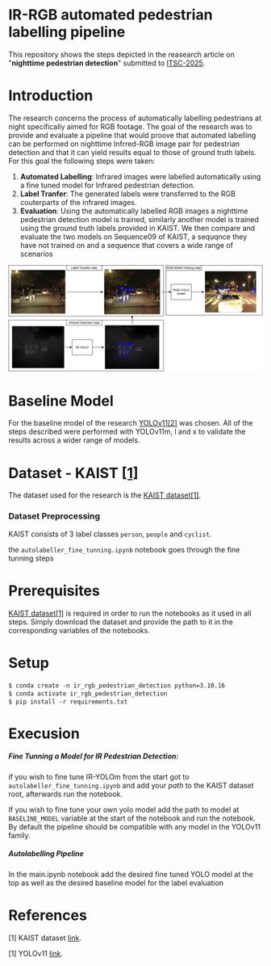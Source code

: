 # IR-RGB automated pedestrian labelling pipeline

This repository shows the steps depicted in the reasearch article on "**nighttime pedestrian detection**" submitted to [ITSC-2025](https://ieee-itsc.org/2025/).

# Introduction

The research concerns the process of automatically labelling pedestrians at night specifically aimed for RGB footage. The goal of the research was to provide and evaluate a pipeline that would proove that automated labelling can be performed on nighttime Infrred-RGB image pair for pedestrian detection and that it can yield results equal to those of ground truth labels. For this goal the following steps were taken:

1) **Automated Labelling**: Infrared images were labelled automatically using a fine tuned model for Infrared pedestrian detection.
2) **Label Tranfer**: The generated labels were transferred to the RGB couterparts of the infrared images.
3) **Evaluation**: Using the automatically labelled RGB images a nighttime pedestrian detection model is trained, similarly another model is trained using the ground truth labels provided in KAIST. We then compare and evaluate the two models on Sequence09 of KAIST, a sequqnce they have not trained on and a sequence that covers a wide range of scenarios 

<img src="./readme_resources/thesis_architecture.drawio.png" />



# Baseline Model

For the baseline model of the research [YOLOv11](https://docs.ultralytics.com/models/yolo11/#key-features)[[2]](#2) was chosen. 
All of the steps described were performed with YOLOv11m, l and x to validate the results across a wider range of models.


# Dataset - KAIST [[1]](#1)

The dataset used for the research is the [KAIST dataset](https://soonminhwang.github.io/rgbt-ped-detection/)[[1]](#1). 


### Dataset Preprocessing

KAIST consists of 3 label classes `person`, `people` and `cyclist`. 

the `autolabeller_fine_tunning.ipynb` notebook goes through the fine tunning steps

# Prerequisites

[KAIST dataset](https://soonminhwang.github.io/rgbt-ped-detection/)[[1]](#1) is required in order to run the notebooks as it used in all steps. Simply download the dataset and provide the path to it in the corresponding variables of the notebooks.

# Setup 


    $ conda create -n ir_rgb_pedestrian_detection python=3.10.16
    $ conda activate ir_rgb_pedestrian_detection
    $ pip install -r requirements.txt


# Execusion

##### Fine Tunning a Model for IR Pedestrian Detection:

if you wish to fine tune IR-YOLOm from the start got to `autolabeller_fine_tunning.ipynb` and add your _path_ to the KAIST dataset root, afterwards run the notebook.

If you wish to fine tune your own yolo model add the path to model at `BASELINE_MODEL` variable at the start of the notebook and run the notebook. By default the pipeline should be compatible with any model in the YOLOv11 family.

##### Autolabelling Pipeline

In the main.ipynb notebook add the desired fine tuned YOLO model at the top as well as the desired baseline model for the label evaluation




# References

<a id="1">[1]</a>  KAIST dataset [link](https://website.com).

<a id="1">[1]</a> YOLOv11 [link](https://docs.ultralytics.com/models/yolo11/#overview).











